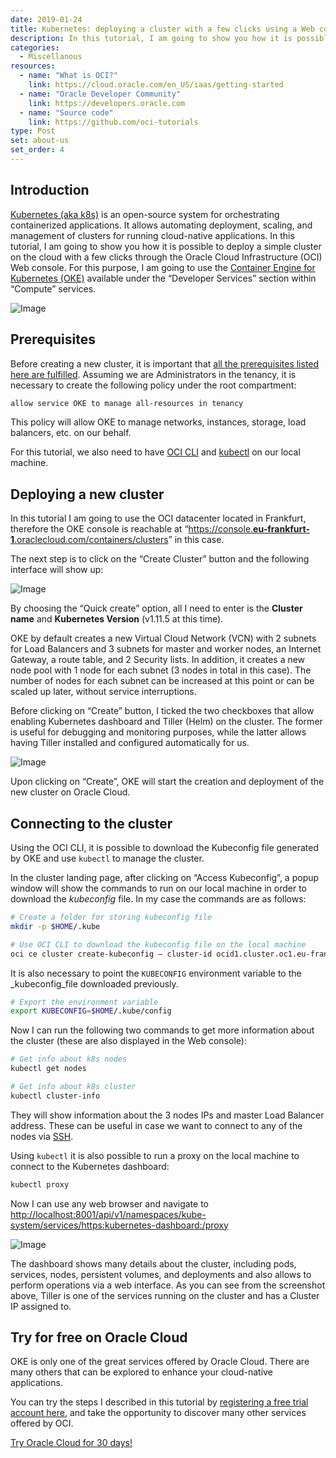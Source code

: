 ```yaml
---
date: 2019-01-24
title: Kubernetes: deploying a cluster with a few clicks using a Web console
description: In this tutorial, I am going to show you how it is possible to deploy a simple cluster on the cloud with a few clicks through the Oracle Cloud Infrastructure (OCI) Web console.
categories:
  - Miscellanous
resources:
  - name: "What is OCI?"
    link: https://cloud.oracle.com/en_US/iaas/getting-started
  - name: "Oracle Developer Community"
    link: https://developers.oracle.com
  - name: "Source code"
    link: https://github.com/oci-tutorials
type: Post
set: about-us
set_order: 4
---
```


## Introduction

[Kubernetes (aka k8s)](https://kubernetes.io) is an open-source system for orchestrating containerized applications. It allows automating deployment, scaling, and management of clusters for running cloud-native applications.
In this tutorial, I am going to show you how it is possible to deploy a simple cluster on the cloud with a few clicks through the Oracle Cloud Infrastructure (OCI) Web console. For this purpose, I am going to use the [Container Engine for Kubernetes (OKE)](https://cloud.oracle.com/containers/kubernetes-engine) available under the “Developer Services” section within “Compute” services.

![Image](https://cdn-images-1.medium.com/max/1500/1*YF1njH6uihOxHXusOUnzRA.gif "Creating a k8s cluster with OKE")

## Prerequisites

Before creating a new cluster, it is important that [all the prerequisites listed here are fulfilled](https://docs.us-phoenix-1.oraclecloud.com/Content/ContEng/Concepts/contengprerequisites.htm). Assuming we are Administrators in the tenancy, it is necessary to create the following policy under the root compartment:

~~~ bash
allow service OKE to manage all-resources in tenancy
~~~

This policy will allow OKE to manage networks, instances, storage, load balancers, etc. on our behalf.

For this tutorial, we also need to have [OCI CLI](https://docs.cloud.oracle.com/iaas/Content/API/SDKDocs/cliinstall.htm) and [kubectl](https://docs.cloud.oracle.com/iaas/Content/ContEng/Tasks/contengaccessingclusterkubectl.htminstalled) on our local machine.

## Deploying a new cluster

In this tutorial I am going to use the OCI datacenter located in Frankfurt, therefore the OKE console is reachable at “[https://console.**eu-frankfurt-1**.oraclecloud.com/containers/clusters](https://console.eu-frankfurt-1.oraclecloud.com/containers/clusters)” in this case.

The next step is to click on the “Create Cluster” button and the following interface will show up:

![Image](https://cdn-images-1.medium.com/max/1200/1*ZSXqkOhWXDxoiqqQ-6C_JA.png)

By choosing the “Quick create” option, all I need to enter is the **Cluster name** and **Kubernetes Version** (v1.11.5 at this time). 

OKE by default creates a new Virtual Cloud Network (VCN) with 2 subnets for Load Balancers and 3 subnets for master and worker nodes, an Internet Gateway, a route table, and 2 Security lists. In addition, it creates a new node pool with 1 node for each subnet (3 nodes in total in this case). The number of nodes for each subnet can be increased at this point or can be scaled up later, without service interruptions.

Before clicking on “Create” button, I ticked the two checkboxes that allow enabling Kubernetes dashboard and Tiller (Helm) on the cluster. The former is useful for debugging and monitoring purposes, while the latter allows having Tiller installed and configured automatically for us.

![Image](https://cdn-images-1.medium.com/max/1200/1*7Nfpult3n5UEekSeWyS2DQ.png)

Upon clicking on “Create”, OKE will start the creation and deployment of the new cluster on Oracle Cloud.

## Connecting to the cluster

Using the OCI CLI, it is possible to download the Kubeconfig file generated by OKE and use `kubectl` to manage the cluster.

In the cluster landing page, after clicking on “Access Kubeconfig”, a popup window will show the commands to run on our local machine in order to download the _kubeconfig_ file. In my case the commands are as follows:

~~~ bash
# Create a folder for storing kubeconfig file  
mkdir -p $HOME/.kube

# Use OCI CLI to download the kubeconfig file on the local machine  
oci ce cluster create-kubeconfig — cluster-id ocid1.cluster.oc1.eu-frankfurt-1.aaaaaaaaaezgkzraasadasdassdzrwhe2gcobzgcztmnjwgjqt — file $HOME/.kube/config — region eu-frankfurt-1
~~~

It is also necessary to point the `KUBECONFIG` environment variable to the _kubeconfig_file downloaded previously.

~~~ bash
# Export the environment variable  
export KUBECONFIG=$HOME/.kube/config
~~~

Now I can run the following two commands to get more information about the cluster (these are also displayed in the Web console):

~~~ bash
# Get info about k8s nodes  
kubectl get nodes

# Get info about k8s cluster  
kubectl cluster-info
~~~

They will show information about the 3 nodes IPs and master Load Balancer address. These can be useful in case we want to connect to any of the nodes via [SSH](https://docs.cloud.oracle.com/iaas/Content/ContEng/Tasks/contengconnectingworkernodesusingssh.htm).

Using `kubectl` it is also possible to run a proxy on the local machine to connect to the Kubernetes dashboard:

~~~ bash
kubectl proxy
~~~

Now I can use any web browser and navigate to [http://localhost:8001/api/v1/namespaces/kube-system/services/https:kubernetes-dashboard:/proxy](http://localhost:8001/api/v1/namespaces/kube-system/services/https:kubernetes-dashboard:/proxy/)

![Image](https://cdn-images-1.medium.com/max/1200/1*X-t8yKC8M08YHrZyJXgqJA.png "Kubernetes dashboard proxied via local machine")

The dashboard shows many details about the cluster, including pods, services, nodes, persistent volumes, and deployments and also allows to perform operations via a web interface. As you can see from the screenshot above, Tiller is one of the services running on the cluster and has a Cluster IP assigned to.

## Try for free on Oracle Cloud

OKE is only one of the great services offered by Oracle Cloud. There are many others that can be explored to enhance your cloud-native applications.

You can try the steps I described in this tutorial by [registering a free trial account here](https://myservices.us.oraclecloud.com/mycloud/signup), and take the opportunity to discover many other services offered by OCI.

[Try Oracle Cloud for 30 days!](https://myservices.us.oraclecloud.com/mycloud/signup)
